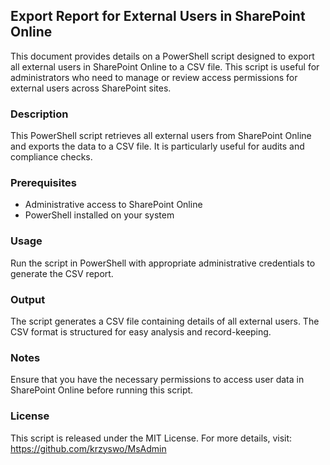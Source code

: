 ## Export Report for External Users in SharePoint Online

This document provides details on a PowerShell script designed to export all external users in SharePoint Online to a CSV file. This script is useful for administrators who need to manage or review access permissions for external users across SharePoint sites.

### Description
This PowerShell script retrieves all external users from SharePoint Online and exports the data to a CSV file. It is particularly useful for audits and compliance checks.

### Prerequisites
- Administrative access to SharePoint Online
- PowerShell installed on your system

### Usage
Run the script in PowerShell with appropriate administrative credentials to generate the CSV report.

### Output
The script generates a CSV file containing details of all external users. The CSV format is structured for easy analysis and record-keeping.

### Notes
Ensure that you have the necessary permissions to access user data in SharePoint Online before running this script.

### License
This script is released under the MIT License. For more details, visit: https://github.com/krzyswo/MsAdmin